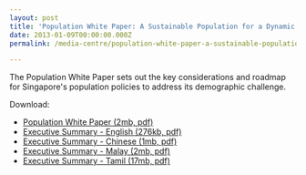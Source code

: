 ```yaml
---
layout: post
title: 'Population White Paper: A Sustainable Population for a Dynamic Singapore'
date: 2013-01-09T00:00:00.000Z
permalink: /media-centre/population-white-paper-a-sustainable-population-for-a-dynamic-singapore

---
```



The Population White Paper sets out the key considerations and roadmap for Singapore's population policies to address its demographic challenge.

Download:

* [Population White Paper (2mb, pdf)](https://github.com/isomerpages/isomerpages-stratgroup/raw/master/images/PublicationImages/chart7.png.pdf)
* [Executive Summary - English (276kb, pdf)](https://github.com/isomerpages/isomerpages-stratgroup/raw/master/images/PublicationImages/exec-summary-english.pdf)
* [Executive Summary - Chinese (1mb, pdf)](https://github.com/isomerpages/isomerpages-stratgroup/raw/master/images/PublicationImages/exec-summary-chinese.pdf)
* [Executive Summary - Malay (2mb, pdf)](https://github.com/isomerpages/isomerpages-stratgroup/raw/master/images/PublicationImages/exec-summary-malay.pdf)
* [Executive Summary - Tamil (17mb, pdf)](https://github.com/isomerpages/isomerpages-stratgroup/raw/master/images/PublicationImages/exec-summary-tamil.pdf)
